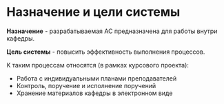 # Назначение и цели системы

**Назначение** - разрабатываемая АС предназначена для работы внутри кафедры.

**Цель системы** - повысить эффективность выполнения процессов.

К таким процессам относятся (в рамках курсового проекта):

- Работа с индивидуальными планами преподавателей
- Контроль, поручение и исполнение поручений
- Хранение материалов кафедры в электронном виде







